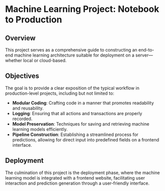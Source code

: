 # Machine Learning Project: Notebook to Production

## Overview

This project serves as a comprehensive guide to constructing an end-to-end machine learning architecture suitable for deployment on a server—whether local or cloud-based.

## Objectives

The goal is to provide a clear exposition of the typical workflow in production-level projects, including but not limited to:


- **Modular Coding**: Crafting code in a manner that promotes readability and reusability.
- **Logging**: Ensuring that all actions and transactions are properly recorded.
- **Model Preservation**: Techniques for saving and retrieving machine learning models efficiently.
- **Pipeline Construction**: Establishing a streamlined process for predictions, allowing for direct input into predefined fields on a frontend interface.

## Deployment

The culmination of this project is the deployment phase, where the machine learning model is integrated with a frontend website, facilitating user interaction and prediction generation through a user-friendly interface.

